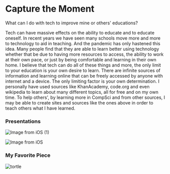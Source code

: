 # Capture the Moment

What can I do with tech to improve mine or others' educations?

Tech can have massive effects on the ability to educate and to educate oneself. In recent years we have seen many schools move more and more to technology to aid in teaching. And the pandemic has only hastened this idea. Many people find that they are able to learn better using technology whether that be due to having more resources to access, the ability to work at their own pace, or just by being comfortable and learning in their own home. I believe that tech can do all of these things and more, the only limit to your education is your own desire to learn. There are infinite sources of information and learning online that can be freely accessed by anyone with internet and a device. The only limiting factor is your own determination. I personally have used sources like KhanAcademy, code.org and even wikipedia to learn about many different topics, all for free and on my own time. To help others', by learning more in CompSci and from other sources, I may be able to create sites and sources like the ones above in order to teach others what I have learned.

### Presentations

![Image from iOS (1)](https://user-images.githubusercontent.com/89219634/158682147-1df9f38f-1c0a-43f7-ab2c-fc74d7e6d835.jpg)

![Image from iOS](https://user-images.githubusercontent.com/89219634/158682194-340f01c2-0dd1-48e7-9ace-f4260fcfb956.jpg)

### My Favorite Piece

![tortle](https://user-images.githubusercontent.com/89219634/158680967-70b10aba-f3f3-4728-8c6d-7e173cd78371.jpg)



